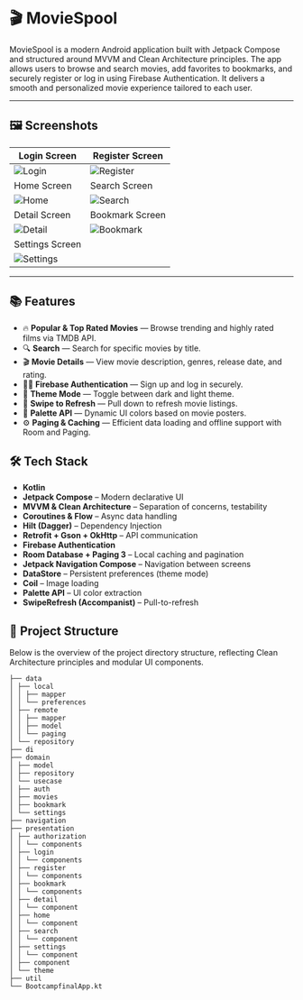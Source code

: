 # 🎬 MovieSpool

MovieSpool is a modern Android application built with Jetpack Compose and structured around MVVM and Clean Architecture principles. The app allows users to browse and search movies, add favorites to bookmarks, and securely register or log in using Firebase Authentication. It delivers a smooth and personalized movie experience tailored to each user.

---

## 🖼️ Screenshots

| Login Screen                            | Register Screen                         |
|-----------------------------------------|-----------------------------------------|
| ![Login](assets/login_screen.png)       | ![Register](assets/register_screen.png) |
| Home Screen                             | Search Screen                           |
| ![Home](assets/home_screen.png)         | ![Search](assets/search_screen.png)     |
| Detail Screen                           | Bookmark Screen                         |
| ![Detail](assets/detail_screen.png)     | ![Bookmark](assets/bookmark_screen.png) |
| Settings Screen                         |
| ![Settings](assets/settings_screen.png) |
---

## 📚 Features

- 🔥 **Popular & Top Rated Movies** — Browse trending and highly rated films via TMDB API.
- 🔍 **Search** — Search for specific movies by title.
- 🎬 **Movie Details** — View movie description, genres, release date, and rating.
- 🧑‍💼 **Firebase Authentication** — Sign up and log in securely.
- 🌙 **Theme Mode** — Toggle between dark and light theme.
- 🔄 **Swipe to Refresh** — Pull down to refresh movie listings.
- 🎨 **Palette API** — Dynamic UI colors based on movie posters.
- ⚙️ **Paging & Caching** — Efficient data loading and offline support with Room and Paging.

## 🛠️ Tech Stack

- **Kotlin**
- **Jetpack Compose** – Modern declarative UI
- **MVVM & Clean Architecture** – Separation of concerns, testability
- **Coroutines & Flow** – Async data handling
- **Hilt (Dagger)** – Dependency Injection
- **Retrofit + Gson + OkHttp** – API communication
- **Firebase Authentication**
- **Room Database + Paging 3** – Local caching and pagination
- **Jetpack Navigation Compose** – Navigation between screens
- **DataStore** – Persistent preferences (theme mode)
- **Coil** – Image loading
- **Palette API** – UI color extraction
- **SwipeRefresh (Accompanist)** – Pull-to-refresh

## 📂 Project Structure
Below is the overview of the project directory structure, reflecting Clean Architecture principles and modular UI components.
```
├── data
│ ├── local
│ │ ├── mapper
│ │ └── preferences
│ ├── remote
│ │ ├── mapper
│ │ ├── model
│ │ └── paging
│ └── repository
├── di
├── domain
│ ├── model
│ ├── repository
│ └── usecase
│ ├── auth
│ ├── movies
│ ├── bookmark
│ └── settings
├── navigation
├── presentation
│ ├── authorization
│ │ └── components
│ ├── login
│ │ └── components
│ ├── register
│ │ └── components
│ ├── bookmark
│ │ └── components
│ ├── detail
│ │ └── component
│ ├── home
│ │ └── component
│ ├── search
│ │ └── component
│ ├── settings
│ │ └── component
│ ├── component
│ └── theme
├── util
└── BootcampfinalApp.kt
```
